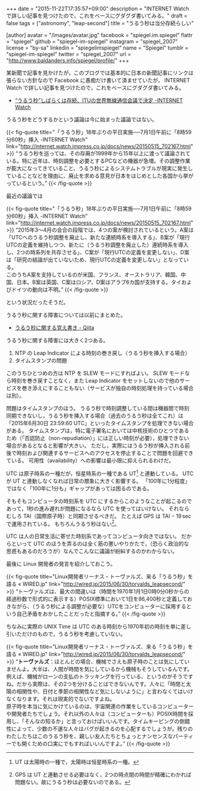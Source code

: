 +++
date = "2015-11-22T17:35:57+09:00"
description = "INTERNET Watch で詳しい記事を見つけたので，これをベースにグダグダ書いてみる。"
draft = false
tags = ["astronomy", "leap-second"]
title = "うるう秒は当分存続らしい"

[author]
  avatar = "/images/avatar.jpg"
  facebook = "spiegel.im.spiegel"
  flattr = "spiegel"
  github = "spiegel-im-spiegel"
  instagram = "spiegel_2007"
  license = "by-sa"
  linkedin = "spiegelimspiegel"
  name = "Spiegel"
  tumblr = "spiegel-im-spiegel"
  twitter = "spiegel_2007"
  url = "http://www.baldanders.info/spiegel/profile/"
+++

某新聞で記事を見かけたが，このブログでは基本的に日本の新聞記事にリンクは張らない方針なので Facebook に愚痴だけ書いて済ませていたが， INTERNET Watch で詳しい記事を見つけたので，これをベースにグダグダ書いてみる。

- [“うるう秒”しばらくは存続、ITUの世界無線通信会議で決定 -INTERNET Watch](http://internet.watch.impress.co.jp/docs/news/20151120_731707.html)

うるう秒をどうするかという議論は今に始まった議論ではない。

{{< fig-quote title="「うるう秒」18年ぶりの平日実施──7月1日午前に「8時59分60秒」挿入 -INTERNET Watch" link="http://internet.watch.impress.co.jp/docs/news/20150515_702167.html" >}}
<q>うるう秒を巡っては、その存廃が1999年から15年以上に渡って議論されている。特に近年は、時刻調整を必要とするPCなどの機器が急増。その調整作業が膨大になってきていること、うるう秒によるシステムトラブルが現実に発生していることなどを理由に、廃止を求める意見が日本をはじめとした各国から挙がっているという。</q>
{{< /fig-quote >}}

最近の議論では

{{< fig-quote title="「うるう秒」18年ぶりの平日実施──7月1日午前に「8時59分60秒」挿入 -INTERNET Watch" link="http://internet.watch.impress.co.jp/docs/news/20150515_702167.html" >}}
<q>2015年3～4月の会合の段階では、4つの案が検討されているという。A案は「UTCへのうるう秒調整を廃止し、新たな連続時系を導入する」、B案が「現行UTCの定義を維持しつつ、新たに（うるう秒調整を廃止した）連続時系を導入し、2つの時系列を共存させる」、C案が「現行UTCの定義を変更しない」、D案は「研究の結論が出ていないため、現行UTCの定義を変更しない」となっている。<br>
このうちA案を支持しているのが米国、フランス、オーストラリア、韓国、中国、日本。B案は英国、C案はロシア、D案はアラブ6カ国が支持する。タイおよびドイツの動向は不明。</q>
{{< /fig-quote >}}

という状況だったそうだ。

うるう秒に関する障害については以前にまとめた。

- [うるう秒に関する覚え書き - Qiita](http://qiita.com/spiegel-im-spiegel/items/0793acd607ce01a124d6)

うるう秒に関する障害には大きく2つある。

1. NTP の Leap Indicator による時刻の巻き戻し（うるう秒を挿入する場合）
2. タイムスタンプの問題

このうちひとつめの方は NTP を SLEW モードにすればよい。
SLEW モードなら時刻を巻き戻すことなく，また Leap Indicator をセットしないので他のサービスを巻き添えにすることもない（サービスが独自の時刻処理を持っている場合は別）。

問題はタイムスタンプのほう。
うるう秒で時刻調整している間は機器間で時刻同期できないし，うるう秒を挿入する場合（過去のうるう秒は全てこれ）は「2015年6月30日 23:59:60 UTC」といったタイムスタンプを処理できない場合がある。
タイムスタンプは，特に電子署名においては中核技術のひとつであるため（「否認防止（non-repudiation）」には正しい時刻が必要），処理できない場合があるとなると影響が大きい。
ただし，実際にはうるう秒が挿入される前後で時刻および関連するサービスへのアクセスを停止することで問題を回避できている。
可用性（availability）への影響は最小限に抑えられるわけだ。

UTC は原子時系の一種だが，恒星時系の一種である UT[^a1] と連動している。
UTC が UT と連動しなくなれば日常の暦象に大きく影響する。
「100年に1分程度」ではなく「100年に1分も」ギャップがあっては困るのである。

[^a1]: UT は太陽時の一種で，太陽時は恒星時系の一種。

そもそもコンピュータの時刻系を UTC にするからこのようなことが起こるのであって，1秒の進み遅れが問題になるなら UTC を使ってはいけない。
それならむしろ TAI（国際原子時）と同期させるべきだ。
たとえば GPS は $\mathrm{TAI} - 19\,\mathrm{sec}$ で運用されている。
もちろんうるう秒はない[^b]。

[^b]: GPS は UT と連動させる必要はなく，2つの時点間の時間が精確にわかれば問題ない。故にうるう秒は必要ないのである。

UTC は人の日常生活に寄せた時刻系であってコンピュータ向きではない。
だからといって UTC のほうを弄るのは全く筋の悪いやりかたで，（恐らく政治的な思惑もあるのだろうが）なんでこんなに議論が紛糾するのかわからない。

最後に Linux 開発者の発言を紹介しておこう。

{{< fig-quote title="Linux開発者リーナス・トーヴァルズ、来る「うるう秒」を語る « WIRED.jp" link="http://wired.jp/2015/06/30/torvalds_leapsecond/" >}}
<q>トーヴァルズは、最大の間違いは（時間を1970年1月1日0時0分0秒からの経過秒数で形式的に表示する）POSIX標準において1日を86,400秒と定義しておきながら、（うるう秒による調整が必要な）UTCをコンピューターに採用するという自己矛盾をおかしたことだったと指摘する。</q>
{{< /fig-quote >}}

ちなみに実際の UNIX Time は UTC のある時刻から1970年初の時刻を単に差し引いただけのもので，うるう秒を考慮していない。

{{< fig-quote title="Linux開発者リーナス・トーヴァルズ、来る「うるう秒」を語る « WIRED.jp" link="http://wired.jp/2015/06/30/torvalds_leapsecond/" >}}
<q><strong>トーヴァルズ</strong>：ほとんどの場合、機械でさえも原子時のことは気にしていませんよ。大半は、人間が時間を気にしているから機械もそうしているんです。例えば、機械がローンの支払のトラッキングを行っている、というのがそうですね。だから実際は、その2つを分けることはできないんです。人々に「時間と太陽の相関性や、日付と季節の相関性など気にしないように」と言わなくてはいけなくなります。それは現実的でないですよね。<br>
原子時を本当に気にかけているのは、宇宙関連の作業をしているコンピューターや開発者たちでしょう。それ以外の人々は（コンピューターも）POSIX時間を採用し、「そんなの知るか」と言っておけばいいんです。タイムキーピングの倒錯性によって、少数の不運な人々はバグが起きるのを心配するでしょうが。残りのわたしたちはこのうるう秒を、親しい友人たちとちょっとナンセンスなパーティーでも開くための口実にでもすればいいんですよ。</q>
{{< /fig-quote >}}
